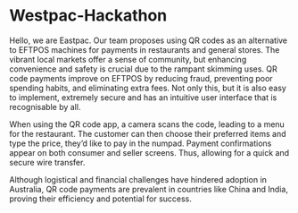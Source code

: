 ﻿# Westpac-Hackathon
Hello, we are Eastpac.
Our team proposes using QR codes as an alternative to EFTPOS machines for payments in restaurants and general stores. The vibrant local markets offer a sense of community, but enhancing convenience and safety is crucial due to the rampant skimming uses. QR code payments improve on EFTPOS by reducing fraud, preventing poor spending habits, and eliminating extra fees. Not only this, but it is also easy to implement, extremely secure and has an intuitive user interface that is recognisable by all.

When using the QR code app, a camera scans the code, leading to a menu for the restaurant. The customer can then choose their preferred items and type the price, they’d like to pay in the numpad. Payment confirmations appear on both consumer and seller screens. Thus, allowing for a quick and secure wire transfer.

Although logistical and financial challenges have hindered adoption in Australia, QR code payments are prevalent in countries like China and India, proving their efficiency and potential for success.

